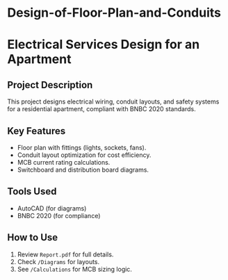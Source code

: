 # Design-of-Floor-Plan-and-Conduits
# Electrical Services Design for an Apartment  
## Project Description  
This project designs electrical wiring, conduit layouts, and safety systems for a residential apartment, compliant with BNBC 2020 standards.  

## Key Features  
- Floor plan with fittings (lights, sockets, fans).  
- Conduit layout optimization for cost efficiency.  
- MCB current rating calculations.  
- Switchboard and distribution board diagrams.  

## Tools Used  
- AutoCAD (for diagrams)  
- BNBC 2020 (for compliance)  

## How to Use  
1. Review `Report.pdf` for full details.  
2. Check `/Diagrams` for layouts.  
3. See `/Calculations` for MCB sizing logic.  
